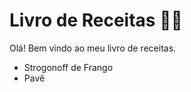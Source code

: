 # Livro de Receitas :man_cook:

Olá! Bem vindo ao meu livro de receitas. 

- Strogonoff de Frango
- Pavê
